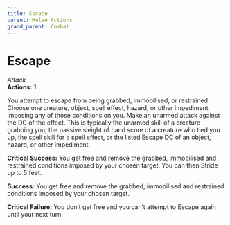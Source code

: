 ```yaml
---
title: Escape
parent: Melee Actions
grand_parent: Combat
---
```


# Escape
*Attack*<br>
**Actions:** 1

You attempt to escape from being grabbed, immobilised, or restrained. Choose one creature, object, spell effect, hazard, or other impediment imposing any of those conditions on you. Make an unarmed attack against the DC of the effect. This is typically the unarmed skill of a creature grabbing you, the passive sleight of hand score of a creature who tied you up, the spell skill for a spell effect, or the listed Escape DC of an object, hazard, or other impediment.

**Critical Success:** You get free and remove the grabbed, immobilised and restrained conditions imposed by your chosen target. You can then Stride up to 5 feet.

**Success:** You get free and remove the grabbed, immobilised and restrained conditions imposed by your chosen target.

**Critical Failure:** You don’t get free and you can’t attempt to Escape again until your next turn.
